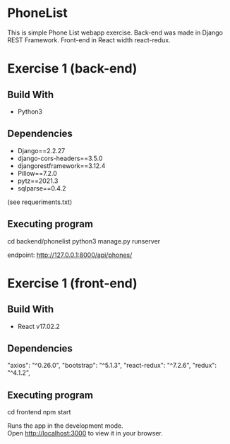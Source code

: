 # PhoneList
This is simple Phone List webapp exercise. 
Back-end was made in Django REST Framework. 
Front-end in React width react-redux.

# Exercise 1 (back-end)

## Build With
- Python3

## Dependencies
- Django==2.2.27
- django-cors-headers==3.5.0
- djangorestframework==3.12.4
- Pillow==7.2.0
- pytz==2021.3
- sqlparse==0.4.2

(see requeriments.txt)

## Executing program
  cd backend/phonelist
  python3 manage.py runserver
  
endpoint: http://127.0.0.1:8000/api/phones/


# Exercise 1 (front-end)

## Build With
- React v17.02.2

## Dependencies
"axios": "^0.26.0",
"bootstrap": "^5.1.3",
"react-redux": "^7.2.6",
"redux": "^4.1.2",

## Executing program
  cd frontend
  npm start
  
Runs the app in the development mode.\
Open [http://localhost:3000](http://localhost:3000) to view it in your browser.








